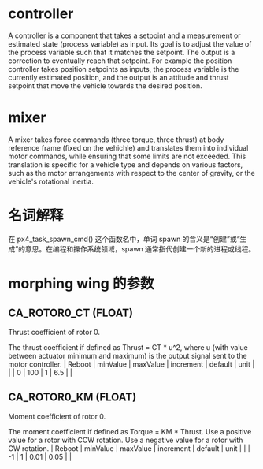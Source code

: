 # controller
A controller is a component that takes a setpoint and a measurement or estimated state (process variable) as input. Its goal is to adjust the value of the process variable such that it matches the setpoint. The output is a correction to eventually reach that setpoint. For example the position controller takes position setpoints as inputs, the process variable is the currently estimated position, and the output is an attitude and thrust setpoint that move the vehicle towards the desired position.

# mixer
A mixer takes force commands (three torque, three thrust) at body reference frame (fixed on the vehichle) and translates them into individual motor commands, while ensuring that some limits are not exceeded. This translation is specific for a vehicle type and depends on various factors, such as the motor arrangements with respect to the center of gravity, or the vehicle's rotational inertia.

# 名词解释
在 px4_task_spawn_cmd() 这个函数名中，单词 spawn 的含义是“创建”或“生成”的意思。在编程和操作系统领域，spawn 通常指代创建一个新的进程或线程。

# morphing wing 的参数

## CA_ROTOR0_CT (FLOAT)

Thrust coefficient of rotor 0.

The thrust coefficient if defined as Thrust = CT * u^2, where u (with value between actuator minimum and maximum) is the output signal sent to the motor controller.
| Reboot | minValue | maxValue | increment | default | unit |
| 	 | 0	    | 100      | 1         | 6.5     |      |

## CA_ROTOR0_KM (FLOAT)

Moment coefficient of rotor 0.

The moment coefficient if defined as Torque = KM * Thrust. Use a positive value for a rotor with CCW rotation. Use a negative value for a rotor with CW rotation.
| Reboot | minValue | maxValue | increment | default | unit |
| 	 | -1	    | 1        | 0.01      | 0.05    |      |
